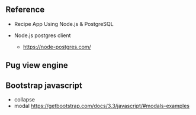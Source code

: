 ## Reference
- Recipe App Using Node.js & PostgreSQL

- Node.js postgres client 
  - https://node-postgres.com/

## Pug view engine
  
## Bootstrap javascript
  - collapse
  - modal
    https://getbootstrap.com/docs/3.3/javascript/#modals-examples  